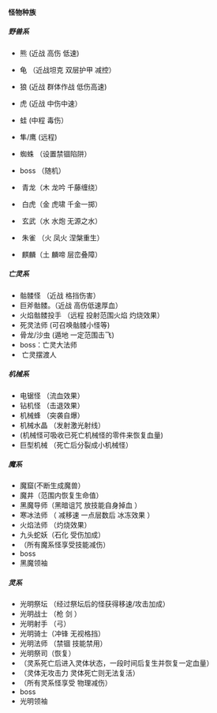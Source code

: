 #### 怪物种族



##### 野兽系 

- 熊     (近战 高伤 低速)
- 龟    （近战坦克 双层护甲 减控）
- 狼     (近战 群体作战 低伤高速)
- 虎     (近战 中伤中速）
- 蛙     (中程 毒伤）
- 隼/鹰 (远程)
- 蜘蛛 （设置禁锢陷阱）

- boss （随机）

- ​     青龙（木   龙吟 千藤缠绕）
- ​     白虎（金  虎啸 千金一掷）
- ​     玄武（水   水炮 无源之水）
- ​     朱雀 （火  凤火 涅槃重生）
- ​     麒麟（土   麟啼 层峦叠障）     





##### 亡灵系

- 骷髅怪   （近战 格挡伤害）
- 巨斧骷髅。（近战 高伤低速厚血）
- 火焰骷髅投手 （远程 投射范围火焰 灼烧效果）
- 死灵法师   (可召唤骷髅小怪等)
- 骨龙/沙虫  (遁地 一定范围击飞)
- boss：亡灵大法师
- ​       亡灵摆渡人





##### 机械系

- 电锯怪   （流血效果）
- 钻机怪   （击退效果）
- 机械蜂   （突袭自爆）
- 机械水晶 （发射激光射线）
-  (机械怪可吸收已死亡机械怪的零件来恢复血量)
- 巨型机械 （死亡后分裂成小机械怪）





##### 魔系

- 魔窟(不断生成魔兽）
- 魔井（范围内恢复生命值）
- 黑魔导师（黑暗诅咒 放技能自身掉血 ）
- 寒冰法师 （ 减移速 一点层数后 冰冻效果 ）
- 火焰法师  （灼烧效果）
- 九头蛇妖（石化 受伤加成）
- （所有魔系怪享受技能减伤）
- boss 
- 黑魔领袖





##### 灵系

- 光明祭坛  （经过祭坛后的怪获得移速/攻击加成）
- 光明战士  （枪 剑 ）
- 光明射手   （弓）
- 光明骑士（冲锋 无视格挡）
- 光明法师  （禁锢 技能禁用）
- 光明祭司（恢复）
- （灵系死亡后进入灵体状态，一段时间后复生并恢复一定血量）
-  （灵体无攻击力 灵体死亡则无法复活）
- （所有灵系怪享受 物理减伤）
- boss
- 光明领袖